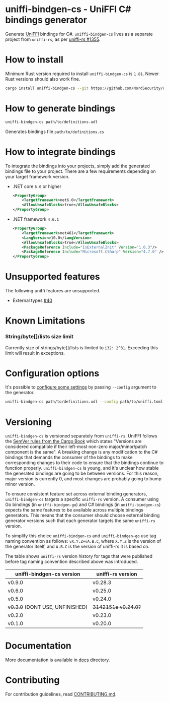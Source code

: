 # uniffi-bindgen-cs - UniFFI C# bindings generator

Generate [UniFFI](https://github.com/mozilla/uniffi-rs) bindings for C#. `uniffi-bindgen-cs` lives
as a separate project from `uniffi-rs`, as per
[uniffi-rs #1355](https://github.com/mozilla/uniffi-rs/issues/1355).

# How to install

Minimum Rust version required to install `uniffi-bindgen-cs` is `1.81`.
Newer Rust versions should also work fine.

```bash
cargo install uniffi-bindgen-cs --git https://github.com/NordSecurity/uniffi-bindgen-cs --tag v0.9.1+v0.28.3
```

# How to generate bindings

```bash
uniffi-bindgen-cs path/to/definitions.udl
```
Generates bindings file `path/to/definitions.cs`

# How to integrate bindings

To integrate the bindings into your projects, simply add the generated bindings file to your project.
There are a few requirements depending on your target framework version.

- .NET core `6.0` or higher
    ```xml
    <PropertyGroup>
        <TargetFramework>net6.0</TargetFramework>
        <AllowUnsafeBlocks>true</AllowUnsafeBlocks>
    </PropertyGroup>
    ```

- .NET framework `4.6.1`
    ```xml
    <PropertyGroup>
        <TargetFramework>net461</TargetFramework>
        <LangVersion>10.0</LangVersion>
        <AllowUnsafeBlocks>true</AllowUnsafeBlocks>
        <PackageReference Include="IsExternalInit" Version="1.0.3"/>
        <PackageReference Include="Microsoft.CSharp" Version="4.7.0" />
    </PropertyGroup>
    ```

# Unsupported features

The following uniffi features are unsupported.

- External types [#40](https://github.com/NordSecurity/uniffi-bindgen-cs/issues/40)

# Known Limitations

### String/byte[]/lists size limit

Currently size of strings/byte[]/lists is limited to `i32: 2^31`. Exceeding this limit will result in exceptions.

# Configuration options

It's possible to [configure some settings](docs/CONFIGURATION.md) by passing `--config`
argument to the generator.
```bash
uniffi-bindgen-cs path/to/definitions.udl --config path/to/uniffi.toml
```

# Versioning

`uniffi-bindgen-cs` is versioned separately from `uniffi-rs`. UniFFI follows the [SemVer rules from
the Cargo Book](https://doc.rust-lang.org/cargo/reference/resolver.html#semver-compatibility)
which states "Versions are considered compatible if their left-most non-zero
major/minor/patch component is the same". A breaking change is any modification to the C# bindings
that demands the consumer of the bindings to make corresponding changes to their code to ensure that
the bindings continue to function properly. `uniffi-bindgen-cs` is young, and it's unclear how stable
the generated bindings are going to be between versions. For this reason, major version is currently
0, and most changes are probably going to bump minor version.

To ensure consistent feature set across external binding generators, `uniffi-bindgen-cs` targets
a specific `uniffi-rs` version. A consumer using Go bindings (in `uniffi-bindgen-go`) and C#
bindings (in `uniffi-bindgen-cs`) expects the same features to be available across multiple bindings
generators. This means that the consumer should choose external binding generator versions such that
each generator targets the same `uniffi-rs` version.

To simplify this choice `uniffi-bindgen-cs` and `uniffi-bindgen-go` use tag naming convention
as follows: `vX.Y.Z+vA.B.C`, where `X.Y.Z` is the version of the generator itself, and `A.B.C` is
the version of uniffi-rs it is based on.

The table shows `uniffi-rs` version history for tags that were published before tag naming convention described above was introduced.

| uniffi-bindgen-cs version                | uniffi-rs version                                |
|------------------------------------------|--------------------------------------------------|
| v0.9.0                                   | v0.28.3                                          |
| v0.6.0                                   | v0.25.0                                          |
| v0.5.0                                   | v0.24.0                                          |
| ~~v0.3.0~~ (DONT USE, UNFINISHED)        | ~~3142151e v0.24.0?~~                            |
| v0.2.0                                   | v0.23.0                                          |
| v0.1.0                                   | v0.20.0                                          |

# Documentation

More documentation is available in [docs](docs) directory.

# Contributing

For contribution guidelines, read [CONTRIBUTING.md](CONTRIBUTING.md).
